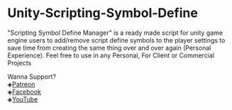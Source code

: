 # Unity-Scripting-Symbol-Define
"Scripting Symbol Define Manager" is a ready made script for unity game engine users to add/remove script define symbols to the player settings to save time from creating the same thing over and over again (Personal Experience). Feel free to use in any Personal, For Client or Commercial Projects

Wanna Support?<br>
◈<a href="https://www.patreon.com/annurstudio">Patreon</a><br>
◈<a href="https://www.facebook.com/AnNurStudioOfficial">Facebook</a><br>
◈<a href="https://www.youtube.com/channel/UCspe5sbr7wYHRg4Fc1TjBlA">YouTube</a><br>
